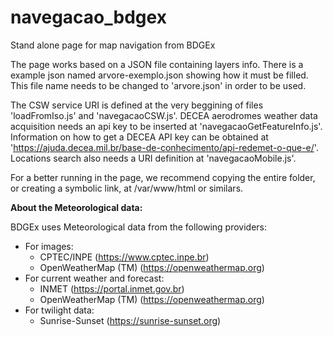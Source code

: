 # navegacao_bdgex
Stand alone page for map navigation from BDGEx

The page works based on a JSON file containing layers info.
There is a example json named arvore-exemplo.json showing how it must be filled.
This file name needs to be changed to 'arvore.json' in order to be used. 

The CSW service URI is defined at the very beggining of files 'loadFromIso.js' and 'navegacaoCSW.js'.
DECEA aerodromes weather data acquisition needs an api key to be inserted at 'navegacaoGetFeatureInfo.js'.
Information on how to get a DECEA API key can be obtained at 'https://ajuda.decea.mil.br/base-de-conhecimento/api-redemet-o-que-e/'.
Locations search also needs a URI definition at 'navegacaoMobile.js'.

For a better running in the page, we recommend copying the entire folder, or creating a symbolic link,
at /var/www/html or similars.

**About the Meteorological data:**

BDGEx uses Meteorological data from the following providers:
- For images:
  - CPTEC/INPE (https://www.cptec.inpe.br)
  - OpenWeatherMap (TM) (https://openweathermap.org)
- For current weather and forecast:
  - INMET (https://portal.inmet.gov.br)
  - OpenWeatherMap (TM) (https://openweathermap.org)
- For twilight data:
  - Sunrise-Sunset (https://sunrise-sunset.org)
